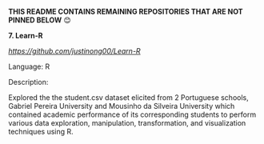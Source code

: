 **THIS README CONTAINS REMAINING REPOSITORIES THAT ARE NOT PINNED BELOW** 😊



**7. Learn-R**

_https://github.com/justinong00/Learn-R_

Language: R

Description: 

Explored the the student.csv dataset elicited from 2 Portuguese schools, Gabriel Pereira University and Mousinho da Silveira University which contained academic performance of its corresponding students to perform various data exploration, manipulation, transformation, and visualization techniques using R.


